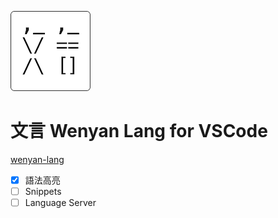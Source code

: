![](./res/logo.png)

# 文言 Wenyan Lang for VSCode

[wenyan-lang](https://github.com/LingDong-/wenyan-lang)

- [x] 語法高亮
- [ ] Snippets
- [ ] Language Server
